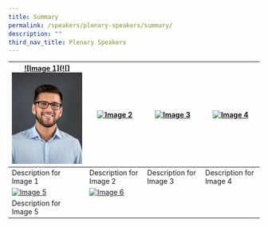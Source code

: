 ```yaml
---
title: Summary
permalink: /speakers/plenary-speakers/summary/
description: ""
third_nav_title: Plenary Speakers
---
```

| [![Image 1](![]![](/images/my-passport-photo%201.png)](/speakers/plenary-speakers/speaker-1/) | [![Image 2](image2.png)](/speakers/plenary-speakers/speaker-2) | [![Image 3](image3.png)](/speakers/plenary-speakers/speaker-1/) | [![Image 4](image4.png)](/speakers/plenary-speakers/speaker-2/) |
| --- | --- | --- | --- |
| Description for Image 1 | Description for Image 2 | Description for Image 3 | Description for Image 4 |
| [![Image 5](image5.png)](link5) | [![Image 6](image6.png)](link6) || |
| Description for Image 5 | | |  |